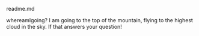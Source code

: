 

readme.md


whereamIgoing? I am going to the top of the mountain, flying to the 
highest cloud in the sky. If that answers your question!



